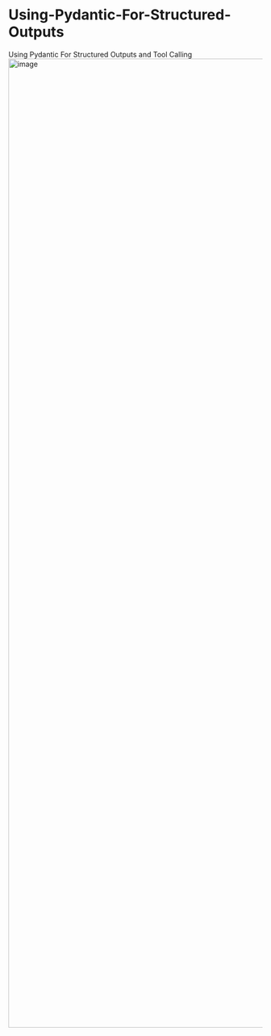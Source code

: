 # Using-Pydantic-For-Structured-Outputs
Using Pydantic For Structured Outputs and Tool Calling 
<img width="3968" height="1920" alt="image" src="https://github.com/user-attachments/assets/41cb33a4-3992-43be-b4a1-b5839cdb515b" />

